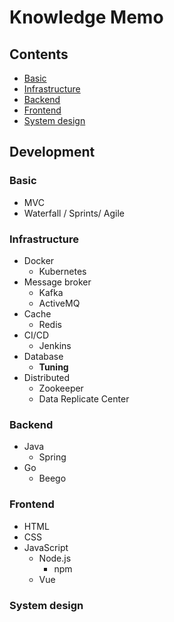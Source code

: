 # Knowledge Memo

## Contents

- [Basic](#basic)
- [Infrastructure](#infrastructure)
- [Backend](#backend)
- [Frontend](#frontend)
- [System design](#system-design)

## Development

### Basic

- MVC
- Waterfall / Sprints/ Agile

### Infrastructure

- Docker
  - Kubernetes
- Message broker
  - Kafka
  - ActiveMQ
- Cache
  - Redis
- CI/CD
  - Jenkins
- Database
  - <strong>Tuning</strong>
- Distributed
  - Zookeeper
  - Data Replicate Center

### Backend

- Java
  - Spring
- Go
  - Beego

### Frontend

- HTML
- CSS
- JavaScript
  - Node.js
    - npm
  - Vue

### System design

<!-- TODO -->